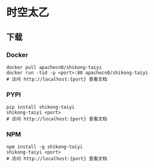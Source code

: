 # 时空太乙

## 下载

### Docker

```
docker pull apachecn0/shikong-taiyi
docker run -tid -p <port>:80 apachecn0/shikong-taiyi
# 访问 http://localhost:{port} 查看文档
```

### PYPI

```
pip install shikong-taiyi
shikong-taiyi <port>
# 访问 http://localhost:{port} 查看文档
```

### NPM

```
npm install -g shikong-taiyi
shikong-taiyi <port>
# 访问 http://localhost:{port} 查看文档
```